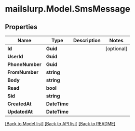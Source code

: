 # mailslurp.Model.SmsMessage

## Properties

Name | Type | Description | Notes
------------ | ------------- | ------------- | -------------
**Id** | **Guid** |  | [optional] 
**UserId** | **Guid** |  | 
**PhoneNumber** | **Guid** |  | 
**FromNumber** | **string** |  | 
**Body** | **string** |  | 
**Read** | **bool** |  | 
**Sid** | **string** |  | 
**CreatedAt** | **DateTime** |  | 
**UpdatedAt** | **DateTime** |  | 

[[Back to Model list]](../README#documentation-for-models) [[Back to API list]](../README#documentation-for-api-endpoints) [[Back to README]](../README)

